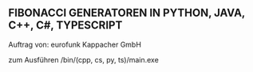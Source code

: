 ## FIBONACCI GENERATOREN IN PYTHON, JAVA, C++, C#, TYPESCRIPT
Auftrag von:
eurofunk Kappacher GmbH

zum Ausführen /bin/(cpp, cs, py, ts)/main.exe
